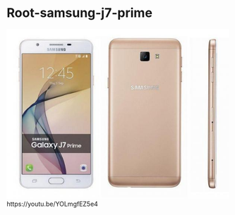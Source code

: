 # Root-samsung-j7-prime
<img src="/samsung-galaxy-j7-prime-g610f-ds-32gb-2016-dual-sim-4g-gsm-.jpg">
https://youtu.be/YOLmgfEZ5e4
